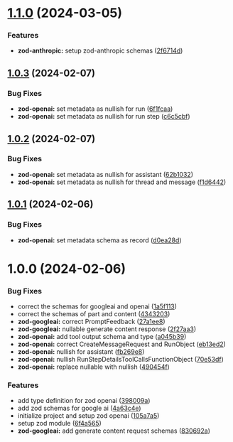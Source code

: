 # [1.1.0](https://github.com/open-assist/open_schemas/compare/1.0.3...1.1.0) (2024-03-05)


### Features

* **zod-anthropic:** setup zod-anthropic schemas ([2f6714d](https://github.com/open-assist/open_schemas/commit/2f6714d7cf40c0be101d8f58b998505d3fb01067))

## [1.0.3](https://github.com/open-assist/open_schemas/compare/1.0.2...1.0.3) (2024-02-07)


### Bug Fixes

* **zod-openai:** set metadata as nullish for run ([6f1fcaa](https://github.com/open-assist/open_schemas/commit/6f1fcaa5ae9f817b1704ac3ccdbc4332b208508b))
* **zod-openai:** set metadata as nullish for run step ([c6c5cbf](https://github.com/open-assist/open_schemas/commit/c6c5cbf12774642df525bf7a69d2ca74bd31c4f8))

## [1.0.2](https://github.com/open-assist/open_schemas/compare/1.0.1...1.0.2) (2024-02-07)


### Bug Fixes

* **zod-openai:** set metadata as nullish for assistant ([62b1032](https://github.com/open-assist/open_schemas/commit/62b10326c7ab0f1d0c4c93e42e7c90c14e431448))
* **zod-openai:** set metadata as nullish for thread and message ([f1d6442](https://github.com/open-assist/open_schemas/commit/f1d6442732a0a7270d4d8e6cd106d63f48eca95d))

## [1.0.1](https://github.com/open-assist/open_schemas/compare/v1.0.0...1.0.1) (2024-02-06)


### Bug Fixes

* **zod-openai:** set metadata schema as record ([d0ea28d](https://github.com/open-assist/open_schemas/commit/d0ea28d2accb1c7e298205d0a752b5adf937483b))

# 1.0.0 (2024-02-06)


### Bug Fixes

* correct the schemas for googleai and openai ([1a5f113](https://github.com/open-assist/open_schemas/commit/1a5f1138881ea638b451053ce6cf8f4bac2195fe))
* correct the schemas of part and content ([4343203](https://github.com/open-assist/open_schemas/commit/4343203df32124b92b01e0c74271ead466b34e19))
* **zod-googleai:** correct PromptFeedback ([27a1ee8](https://github.com/open-assist/open_schemas/commit/27a1ee887ada2bb45b01080588f50dff9b7a45fe))
* **zod-googleai:** nullable generate content response ([2f27aa3](https://github.com/open-assist/open_schemas/commit/2f27aa36cd064a69e822d8246e9cf07e41350986))
* **zod-openai:** add tool output schema and type ([a045b39](https://github.com/open-assist/open_schemas/commit/a045b3918f8b110e84a6077b89741081955e2b5e))
* **zod-openai:** correct CreateMessageRequest and RunObject ([eb13ed2](https://github.com/open-assist/open_schemas/commit/eb13ed293ff56d01bc1d26fb5eebdff66656bdbe))
* **zod-openai:** nullish for assistant ([fb269e8](https://github.com/open-assist/open_schemas/commit/fb269e86cfd40b25ff940b9c09ceecc669397e0b))
* **zod-openai:** nullish RunStepDetailsToolCallsFunctionObject ([70e53df](https://github.com/open-assist/open_schemas/commit/70e53df106fa9d2bc8a4b2e588e9d4c520f3c663))
* **zod-openai:** replace nullable with nullish ([490454f](https://github.com/open-assist/open_schemas/commit/490454f452cdefee3326625d772e58c5132d2170))


### Features

* add type definition for zod openai ([398009a](https://github.com/open-assist/open_schemas/commit/398009a47ddaf25280280152f8291760a48ea05b))
* add zod schemas for google ai ([4a63c4e](https://github.com/open-assist/open_schemas/commit/4a63c4ec03148fa9d448e5253492823eedf88191))
* initialize project and setup zod openai ([105a7a5](https://github.com/open-assist/open_schemas/commit/105a7a5a680c163cbe56fd2375ff2aec3230ec90))
* setup zod module ([6f4a565](https://github.com/open-assist/open_schemas/commit/6f4a565f67f90d238e2355f660f46f314937e045))
* **zod-googleai:** add generate content request schemas ([830692a](https://github.com/open-assist/open_schemas/commit/830692a4c5308ea9ec9daa565db7e100179ab083))
